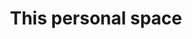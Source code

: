 ---
title: This personal space
name: corralx.github.io
description: TODO
image: placeholder.png
live-preview: false
priority: 100
layout: project
---